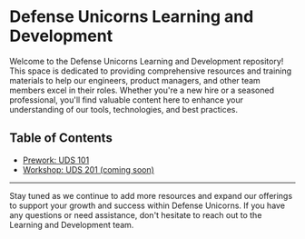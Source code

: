 # Defense Unicorns Learning and Development

Welcome to the Defense Unicorns Learning and Development repository! This space is dedicated to providing comprehensive resources and training materials to help our engineers, product managers, and other team members excel in their roles. Whether you're a new hire or a seasoned professional, you'll find valuable content here to enhance your understanding of our tools, technologies, and best practices.

## Table of Contents

- [Prework: UDS 101](prework-uds-101.md)
- [Workshop: UDS 201 (coming soon)](workshop-uds-201.md)

---

Stay tuned as we continue to add more resources and expand our offerings to support your growth and success within Defense Unicorns. If you have any questions or need assistance, don't hesitate to reach out to the Learning and Development team.
